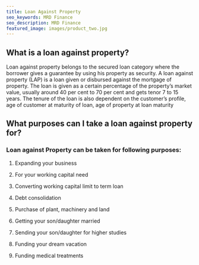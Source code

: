 ```yaml
---
title: Loan Against Property
seo_keywords: MRD Finance
seo_description: MRD Finance
featured_image: images/product_two.jpg
---
```


## What is a loan against property?

Loan against property belongs to the secured loan category where the borrower gives a guarantee by using his property as security.
A loan against property (LAP) is a loan given or disbursed against the mortgage of property. The loan is given as a certain percentage of the property’s market value, usually around 40 per cent to 70 per cent and gets tenor 7 to 15 years. The tenure of the loan is also dependent on the customer’s profile, age of customer at maturity of loan, age of property at loan maturity

## What purposes can I take a loan against property for?

### Loan against Property can be taken for following purposes:

1. Expanding your business

2. For your working capital need

3. Converting working capital limit to term loan

4. Debt consolidation

5. Purchase of plant, machinery and land

6. Getting your son/daughter married

7. Sending your son/daughter for higher studies

8. Funding your dream vacation

9. Funding medical treatments